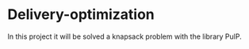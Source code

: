 # Delivery-optimization
In this project it will be solved a knapsack problem with the library PulP. 
